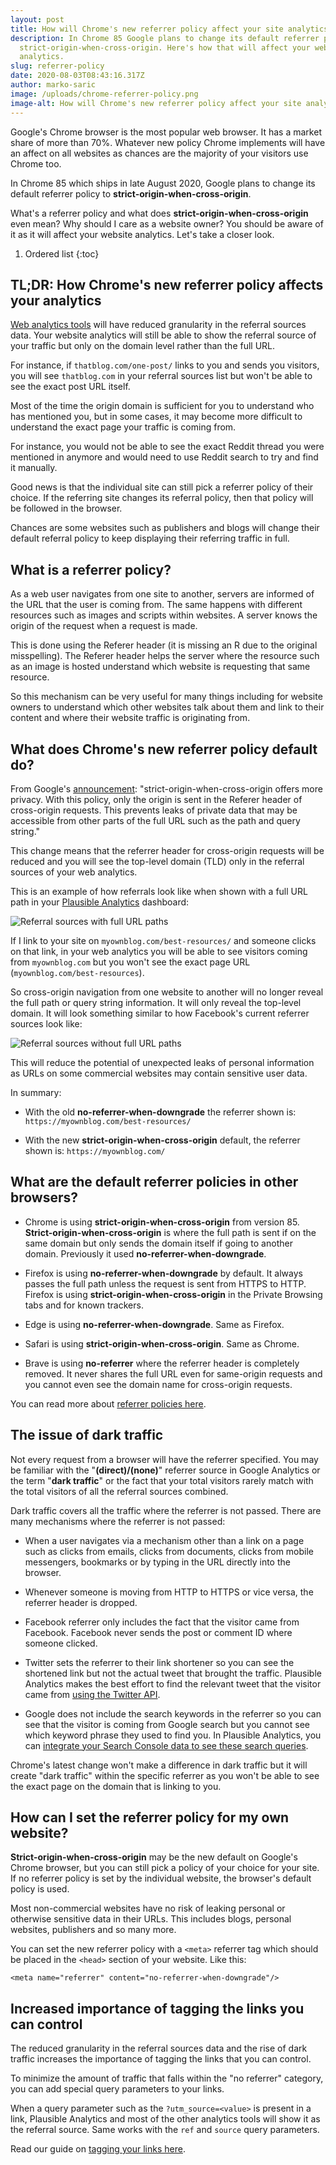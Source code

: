 ```yaml
---
layout: post
title: How will Chrome's new referrer policy affect your site analytics
description: In Chrome 85 Google plans to change its default referrer policy to
  strict-origin-when-cross-origin. Here's how that will affect your website
  analytics.
slug: referrer-policy
date: 2020-08-03T08:43:16.317Z
author: marko-saric
image: /uploads/chrome-referrer-policy.png
image-alt: How will Chrome's new referrer policy affect your site analytics
---
```

Google's Chrome browser is the most popular web browser. It has a market share of more than 70%. Whatever new policy Chrome implements will have an affect on all websites as chances are the majority of your visitors use Chrome too.

In Chrome 85 which ships in late August 2020, Google plans to change its default referrer policy to **strict-origin-when-cross-origin**. 

What's a referrer policy and what does **strict-origin-when-cross-origin** even mean? Why should I care as a website owner? You should be aware of it as it will affect your website analytics. Let's take a closer look.

1. Ordered list
{:toc}

## TL;DR: How Chrome's new referrer policy affects your analytics

[Web analytics tools](https://plausible.io/blog/google-analytics-alternatives) will have reduced granularity in the referral sources data. Your website analytics will still be able to show the referral source of your traffic but only on the domain level rather than the full URL. 

For instance, if ``thatblog.com/one-post/`` links to you and sends you visitors, you will see ``thatblog.com`` in your referral sources list but won't be able to see the exact post URL itself.

Most of the time the origin domain is sufficient for you to understand who has mentioned you, but in some cases, it may become more difficult to understand the exact page your traffic is coming from.

For instance, you would not be able to see the exact Reddit thread you were mentioned in anymore and would need to use Reddit search to try and find it manually.

Good news is that the individual site can still pick a referrer policy of their choice. If the referring site changes its referral policy, then that policy will be followed in the browser. 

Chances are some websites such as publishers and blogs will change their default referral policy to keep displaying their referring traffic in full.

## What is a referrer policy?

As a web user navigates from one site to another, servers are informed of the URL that the user is coming from. The same happens with different resources such as images and scripts within websites. A server knows the origin of the request when a request is made.

This is done using the Referer header (it is missing an R due to the original misspelling). The Referer header helps the server where the resource such as an image is hosted understand which website is requesting that same resource.

So this mechanism can be very useful for many things including for website owners to understand which other websites talk about them and link to their content and where their website traffic is originating from.

## What does Chrome's new referrer policy default do?

From Google's [announcement](https://developers.google.com/web/updates/2020/07/referrer-policy-new-chrome-default): "strict-origin-when-cross-origin offers more privacy. With this policy, only the origin is sent in the Referer header of cross-origin requests. This prevents leaks of private data that may be accessible from other parts of the full URL such as the path and query string."

This change means that the referrer header for cross-origin requests will be reduced and you will see the top-level domain (TLD) only in the referral sources of your web analytics.

This is an example of how referrals look like when shown with a full URL path in your [Plausible Analytics](https://plausible.io) dashboard:

![Referral sources with full URL paths](/uploads/full-referrer-drilldown.png)

If I link to your site on ``myownblog.com/best-resources/`` and someone clicks on that link, in your web analytics you will be able to see visitors coming from ``myownblog.com`` but you won't see the exact page URL (``myownblog.com/best-resources``).

So cross-origin navigation from one website to another will no longer reveal the full path or query string information. It will only reveal the top-level domain. It will look something similar to how Facebook's current referrer sources look like:

![Referral sources without full URL paths](/uploads/referral-drilldown-without-paths.png)

This will reduce the potential of unexpected leaks of personal information as URLs on some commercial websites may contain sensitive user data.

In summary:

* With the old **no-referrer-when-downgrade** the referrer shown is: ``https://myownblog.com/best-resources/``

* With the new **strict-origin-when-cross-origin** default, the referrer shown is: ``https://myownblog.com/``

## What are the default referrer policies in other browsers?

* Chrome is using **strict-origin-when-cross-origin** from version 85. **Strict-origin-when-cross-origin** is where the full path is sent if on the same domain but only sends the domain itself if going to another domain. Previously it used **no-referrer-when-downgrade**.

* Firefox is using **no-referrer-when-downgrade** by default. It always passes the full path unless the request is sent from HTTPS to HTTP. Firefox is using **strict-origin-when-cross-origin** in the Private Browsing tabs and for known trackers.

* Edge is using **no-referrer-when-downgrade**. Same as Firefox.

* Safari is using **strict-origin-when-cross-origin**. Same as Chrome.

* Brave is using **no-referrer** where the referrer header is completely removed. It never shares the full URL even for same-origin requests and you cannot even see the domain name for cross-origin requests.

You can read more about [referrer policies here](https://developer.mozilla.org/en-US/docs/Web/HTTP/Headers/Referrer-Policy).

## The issue of dark traffic

Not every request from a browser will have the referrer specified. You may be familiar with the "**(direct)/(none)**" referrer source in Google Analytics or the term "**dark traffic**" or the fact that your total visitors rarely match with the total visitors of all the referral sources combined.

Dark traffic covers all the traffic where the referrer is not passed. There are many mechanisms where the referrer is not passed:

* When a user navigates via a mechanism other than a link on a page such as clicks from emails, clicks from documents, clicks from mobile messengers, bookmarks or by typing in the URL directly into the browser.

* Whenever someone is moving from HTTP to HTTPS or vice versa, the referrer header is dropped.

* Facebook referrer only includes the fact that the visitor came from Facebook. Facebook never sends the post or comment ID where someone clicked.

* Twitter sets the referrer to their link shortener so you can see the shortened link but not the actual tweet that brought the traffic. Plausible Analytics makes the best effort to find the relevant tweet that the visitor came from [using the Twitter API](https://docs.plausible.io/twitter/).
    
* Google does not include the search keywords in the referrer so you can see that the visitor is coming from Google search but you cannot see which keyword phrase they used to find you. In Plausible Analytics, you can [integrate your Search Console data to see these search queries](https://docs.plausible.io/google-search-console-integration/).

Chrome's latest change won't make a difference in dark traffic but it will create "dark traffic" within the specific referrer as you won't be able to see the exact page on the domain that is linking to you.

## How can I set the referrer policy for my own website?

**Strict-origin-when-cross-origin** may be the new default on Google's Chrome browser, but you can still pick a policy of your choice for your site. If no referrer policy is set by the individual website, the browser's default policy is used.

Most non-commercial websites have no risk of leaking personal or otherwise sensitive data in their URLs. This includes blogs, personal websites, publishers and so many more.

You can set the new referrer policy with a ``<meta>`` referrer tag which should be placed in the ``<head>`` section of your website. Like this:

``<meta name="referrer" content="no-referrer-when-downgrade"/>``

## Increased importance of tagging the links you can control

The reduced granularity in the referral sources data and the rise of dark traffic increases the importance of tagging the links that you can control.

To minimize the amount of traffic that falls within the "no referrer" category, you can add special query parameters to your links. 

When a query parameter such as the ``?utm_source=<value>`` is present in a link, Plausible Analytics and most of the other analytics tools will show it as the referral source. Same works with the ``ref`` and ``source`` query parameters.

Read our guide on [tagging your links here](https://docs.plausible.io/manual-link-tagging).